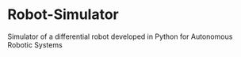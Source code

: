 # Robot-Simulator
Simulator of a differential robot developed in Python for Autonomous Robotic Systems
